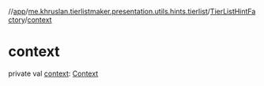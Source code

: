 //[app](../../../index.md)/[me.khruslan.tierlistmaker.presentation.utils.hints.tierlist](../index.md)/[TierListHintFactory](index.md)/[context](context.md)

# context

private val [context](context.md): [Context](https://developer.android.com/reference/kotlin/android/content/Context.html)
